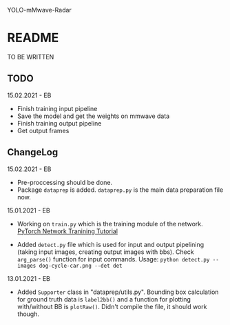 YOLO-mMwave-Radar

# README

TO BE WRITTEN

## TODO

15.02.2021 - EB
- Finish training input pipeline
- Save the model and get the weights on mmwave data
- Finish training output pipeline
- Get output frames

## ChangeLog

15.02.2021 - EB
- Pre-proccessing should be done.
- Package ``dataprep`` is added. ``dataprep.py`` is the main data preparation file now.

15.01.2021 - EB
- Working on ``train.py`` which is the training module of the network.\
[PyTorch Network Tranining Tutorial](https://pytorch.org/tutorials/beginner/blitz/cifar10_tutorial.html)

- Added ``detect.py`` file which is used for input and output pipelining (taking input images, creating output images with bbs). Check ``arg_parse()`` function for input commands. Usage:
``python detect.py --images dog-cycle-car.png --det det``

13.01.2021 - EB
- Added ``Supporter`` class in "dataprep/utils.py". Bounding box calculation for ground truth data is ``label2bb()`` and a function for plotting with/without BB is ``plotRaw()``. Didn't compile the file, it should work though.
